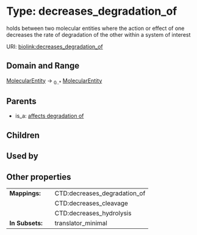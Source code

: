 
# Type: decreases_degradation_of


holds between two molecular entities where the action or effect of one decreases the rate of degradation of the other within a system of interest

URI: [biolink:decreases_degradation_of](https://w3id.org/biolink/vocab/decreases_degradation_of)


## Domain and Range

[MolecularEntity](MolecularEntity.md) ->  <sub>0..*</sub> [MolecularEntity](MolecularEntity.md)

## Parents

 *  is_a: [affects degradation of](affects_degradation_of.md)

## Children


## Used by


## Other properties

|  |  |  |
| --- | --- | --- |
| **Mappings:** | | CTD:decreases_degradation_of |
|  | | CTD:decreases_cleavage |
|  | | CTD:decreases_hydrolysis |
| **In Subsets:** | | translator_minimal |

